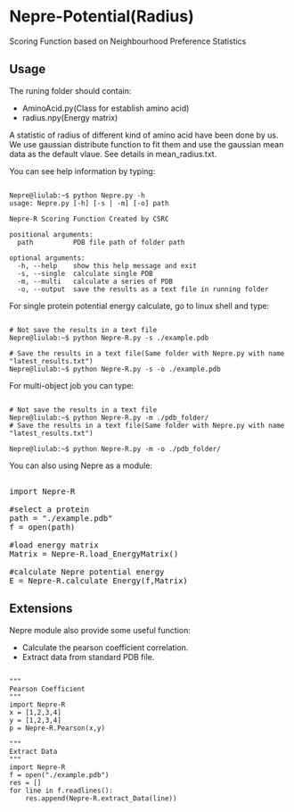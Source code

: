 # Nepre-Potential(Radius)
Scoring Function based on Neighbourhood Preference Statistics  

Usage
----------
The runing folder should contain:
* AminoAcid.py(Class for establish amino acid)
* radius.npy(Energy matrix)

A statistic of radius of different kind of amino acid have been done by us. We use gaussian distribute function to 
fit them and use the gaussian mean data as the default vlaue. See details in mean_radius.txt.

You can see help information by typing:
<pre><code>
Nepre@liulab:~$ python Nepre.py -h
usage: Nepre.py [-h] [-s | -m] [-o] path

Nepre-R Scoring Function Created by CSRC

positional arguments:
  path          PDB file path of folder path

optional arguments:
  -h, --help    show this help message and exit
  -s, --single  calculate single PDB
  -m, --multi   calculate a series of PDB
  -o, --output  save the results as a text file in running folder
</code></pre>

For single protein potential energy calculate, go to linux shell and type:
<pre><code>
# Not save the results in a text file
Nepre@liulab:~$ python Nepre-R.py -s ./example.pdb

# Save the results in a text file(Same folder with Nepre.py with name "latest_results.txt")
Nepre@liulab:~$ python Nepre-R.py -s -o ./example.pdb
</code></pre>

For multi-object job you can type:
<pre><code>
# Not save the results in a text file
Nepre@liulab:~$ python Nepre-R.py -m ./pdb_folder/
# Save the results in a text file(Same folder with Nepre.py with name "latest_results.txt")

Nepre@liulab:~$ python Nepre-R.py -m -o ./pdb_folder/
</code></pre>

You can also using Nepre as a module:

<pre></code>
import Nepre-R

#select a protein
path = "./example.pdb"
f = open(path)

#load energy matrix
Matrix = Nepre-R.load_EnergyMatrix()

#calculate Nepre potential energy
E = Nepre-R.calculate_Energy(f,Matrix)
</code></pre>

Extensions
----------
Nepre module also provide some useful function:
* Calculate the pearson coefficient correlation.
* Extract data from standard PDB file.
<pre><code>
"""
Pearson Coefficient
"""
import Nepre-R
x = [1,2,3,4]
y = [1,2,3,4]
p = Nepre-R.Pearson(x,y)

"""
Extract Data
"""
import Nepre-R
f = open("./example.pdb")
res = []
for line in f.readlines():
    res.append(Nepre-R.extract_Data(line))
</code></pre>
